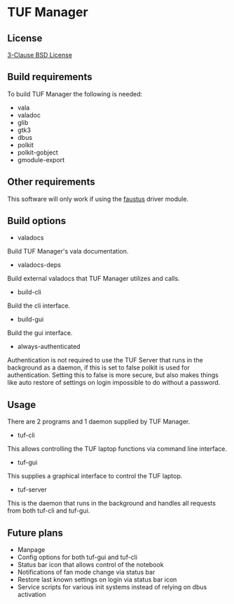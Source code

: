 # TUF Manager

## License
[3-Clause BSD License](LICENSE)

## Build requirements
To build TUF Manager the following is needed:

- vala
- valadoc
- glib
- gtk3
- dbus
- polkit
- polkit-gobject
- gmodule-export

## Other requirements

This software will only work if using the [faustus](https://github.com/hackbnw/faustus) driver module.

## Build options

- valadocs

Build TUF Manager's vala documentation.
- valadocs-deps

Build external valadocs that TUF Manager utilizes and calls.
- build-cli

Build the cli interface.

- build-gui

Build the gui interface.
- always-authenticated

Authentication is not required to use the TUF Server that runs in the background as a daemon, if this is set to false polkit is used for authentication. Setting this to false is more secure, but also makes things like auto restore of settings on login impossible to do without a password.

## Usage
There are 2 programs and 1 daemon supplied by TUF Manager.

- tuf-cli

This allows controlling the TUF laptop functions via command line interface.
- tuf-gui

This supplies a graphical interface to control the TUF laptop.
- tuf-server

This is the daemon that runs in the background and handles all requests from both tuf-cli and tuf-gui.

## Future plans

- Manpage
- Config options for both tuf-gui and tuf-cli
- Status bar icon that allows control of the notebook
- Notifications of fan mode change via status bar
- Restore last known settings on login via status bar icon
- Service scripts for various init systems instead of relying on dbus activation
